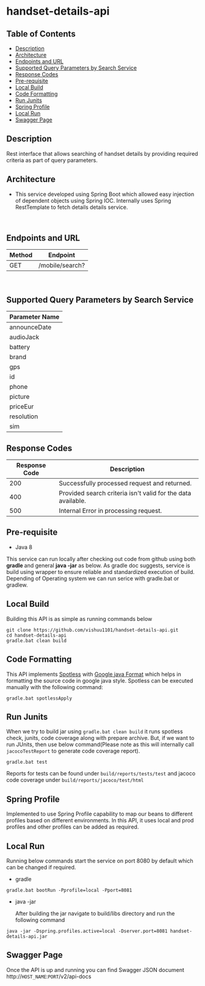 # handset-details-api

## Table of Contents

- [Description](#description)
- [Architecture](#architecture)
- [Endpoints and URL](#endpoints-and-url)
- [Supported Query Parameters by Search Service](#supported-query-parameters-by-search-service)
- [Response Codes](#response-codes)
- [Pre-requisite](#pre-requisite)
- [Local Build](#local-build)
- [Code Formatting](#code-formatting)
- [Run Junits](#run-junits)
- [Spring Profile](#spring-profile)
- [Local Run](#local-run)
- [Swagger Page](#swagger-page)


## Description
Rest interface that allows searching of handset details by providing required criteria as part of query parameters.

## Architecture

- This service developed using Spring Boot which allowed easy injection of dependent objects using Spring IOC. Internally uses Spring RestTemplate to fetch details details service.
<br/>

## Endpoints and URL

| Method | Endpoint       |
| ------ | -------------- |
| GET    | /mobile/search?|
<br/>

## Supported Query Parameters by Search Service

| Parameter Name |
| -------------- |
| announceDate   |
| audioJack      |
| battery        |
| brand          |
| gps            |
| id             |
| phone          |
| picture        |
| priceEur       |
| resolution     |
| sim            |

## Response Codes

| Response Code | Description                                                  |
| ------------- | ------------------------------------------------------------ |
| 200           | Successfully processed request and returned.                 |
| 400           | Provided search criteria isn't valid for the data available. |
| 500           | Internal Error in processing request.                        |

## Pre-requisite

- Java 8

This service can run locally after checking out code from github using both **gradle <TASK>** and general **java -jar** as below. As gradle doc suggests, service is build using wrapper to ensure reliable and standardized execution of build. Depending of Operating system we can run serice with gradle.bat or gradlew.

## Local Build

Building this API is as simple as running commands below

 `git clone https://github.com/vishuu1101/handset-details-api.git` <br/>
 `cd handset-details-api` <br/>
 `gradle.bat clean build`
 
## Code Formatting

This API implements [Spotless](https://github.com/diffplug/spotless) with [Google java Format](https://github.com/google/google-java-format) which helps in formatting the source code in google java style.
Spotless can be executed manually with the following command:

   `gradle.bat spotlessApply`
   
## Run Junits

When we try to build jar using `gradle.bat clean build` it runs spotless check, junits, code coverage along with prepare archive. But, if we want to 
run JUnits, then use below command(Please note as this will internally call `jacocoTestReport` to generate code coverage report).

`gradle.bat test`

Reports for tests can be found under `build/reports/tests/test` and jacoco code coverage under  `build/reports/jacoco/test/html`

## Spring Profile

Implemented to use Spring Profile capability to map our beans to different profiles based on different environments. In this API, it uses local and prod profiles and other profiles can be added as required.  

## Local Run
Running below commands start the service on port 8080 by default which can be changed if required.

- gradle

 `gradle.bat bootRun -Pprofile=local -Pport=8081`
 
- java -jar
 
  After building the jar navigate to build/libs directory and run the following command

 `java -jar -Dspring.profiles.active=local -Dserver.port=8081 handset-details-api.jar`

## Swagger Page 

Once the API is up and running you can find Swagger JSON document http://`HOST_NAME`:`PORT`/v2/api-docs


